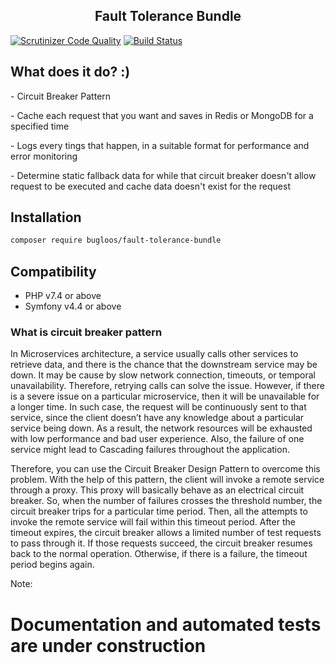 <h2 align="center">
Fault Tolerance Bundle
</h2>

[![Scrutinizer Code Quality](https://scrutinizer-ci.com/g/bugloos/fault-tolerance-bundle/badges/quality-score.png?b=main)](https://scrutinizer-ci.com/g/bugloos/fault-tolerance-bundle/?branch=main)
[![Build Status](https://scrutinizer-ci.com/g/bugloos/fault-tolerance-bundle/badges/build.png?b=main)](https://scrutinizer-ci.com/g/bugloos/fault-tolerance-bundle/build-status/main)

<h2>What does it do? :)</h2>

<p> - Circuit Breaker Pattern </p>
<p> - Cache each request that you want and saves in Redis or MongoDB for a specified time </p>
<p> - Logs every tings that happen, in a suitable format for performance and error monitoring </p>
<p> - Determine static fallback data for while that circuit breaker doesn't allow request to be executed and cache data doesn't exist for the request </p>

<h2>Installation</h2>

```bash
composer require bugloos/fault-tolerance-bundle
```

<h2>Compatibility</h2>

* PHP v7.4 or above
* Symfony v4.4 or above

<h3>What is circuit breaker pattern</h3>

<p>
In Microservices architecture, a service usually calls other services to retrieve data,
and there is the chance that the downstream service may be down. It may be cause 
by slow network connection, timeouts, or temporal unavailability. Therefore,
retrying calls can solve the issue. However, if there is a severe issue on 
a particular microservice, then it will be unavailable for a longer time. In such case,
the request will be continuously sent to that service, since the client doesn’t have
any knowledge about a particular service being down. As a result, the network resources
will be exhausted with low performance and bad user experience. Also, the failure of
one service might lead to Cascading failures throughout the application.
</p>

<p>
Therefore, you can use the Circuit Breaker Design Pattern to overcome this problem.
With the help of this pattern, the client will invoke a remote service through a proxy.
This proxy will basically behave as an electrical circuit breaker.
So, when the number of failures crosses the threshold number, the circuit breaker trips
for a particular time period. Then, all the attempts to invoke the remote service 
will fail within this timeout period. After the timeout expires, the circuit breaker 
allows a limited number of test requests to pass through it. If those requests succeed,
the circuit breaker resumes back to the normal operation. Otherwise, if there is a failure,
the timeout period begins again.
</p>

Note: <h1>Documentation and automated tests are under construction</h1>
